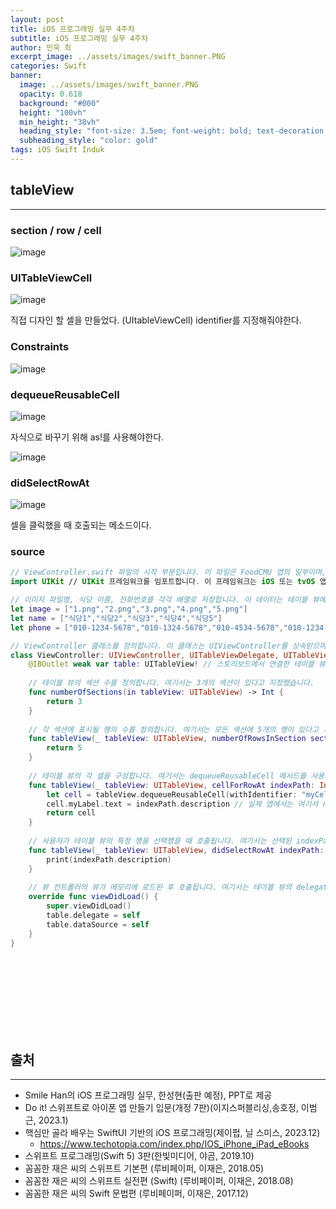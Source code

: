 ```yaml
---
layout: post
title: iOS 프로그래밍 실무 4주차 
subtitle: iOS 프로그래밍 실무 4주차 
author: 민욱 최 
excerpt_image: ../assets/images/swift_banner.PNG
categories: Swift
banner:
  image: ../assets/images/swift_banner.PNG
  opacity: 0.618
  background: "#000"
  height: "100vh"
  min_height: "38vh"
  heading_style: "font-size: 3.5em; font-weight: bold; text-decoration: underline"
  subheading_style: "color: gold"
tags: iOS Swift Induk
---
```

       
## tableView
---

### section / row / cell

![image](https://github.com/choimu4/choimu4.github.io/assets/155925706/a7ac93fb-7be2-49ae-8c4e-e83de7b85860)

### UITableViewCell

![image](https://github.com/choimu4/choimu4.github.io/assets/155925706/74535399-7f5b-4c2d-af21-4721beba7af7)

직접 디자인 할 셀을 만들었다. (UItableViewCell) identifier를 지정해줘야한다.

### Constraints

![image](https://github.com/choimu4/choimu4.github.io/assets/155925706/0f0354b5-ed42-4622-b02b-3eee61bff783)

### dequeueReusableCell

![image](https://github.com/choimu4/choimu4.github.io/assets/155925706/f743606e-4278-4b32-8de9-bbfa6a140803)

자식으로 바꾸기 위해 as!를 사용해야한다.

![image](https://github.com/choimu4/choimu4.github.io/assets/155925706/f7332dfe-34fc-4ffa-9f59-71e7991f9cda)

### didSelectRowAt

![image](https://github.com/choimu4/choimu4.github.io/assets/155925706/a52ad9f6-d8a4-488d-9fea-89b7a7e5377c)

셀을 클릭했을 때 호출되는 메소드이다.

### source

``` Swift
// ViewController.swift 파일의 시작 부분입니다. 이 파일은 FoodCMU 앱의 일부이며, Induk-cs에 의해 2024년 4월 11일에 생성되었습니다.
import UIKit // UIKit 프레임워크를 임포트합니다. 이 프레임워크는 iOS 또는 tvOS 앱의 사용자 인터페이스를 구축하고 관리하는 데 필요한 클래스와 프로토콜을 제공합니다.

// 이미지 파일명, 식당 이름, 전화번호를 각각 배열로 저장합니다. 이 데이터는 테이블 뷰에 표시될 정보입니다.
let image = ["1.png","2.png","3.png","4.png","5.png"]
let name = ["식당1","식당2","식당3","식당4","식당5"]
let phone = ["010-1234-5678","010-1324-5678","010-4534-5678","010-1234-7978","010-1234-4578"]

// ViewController 클래스를 정의합니다. 이 클래스는 UIViewController를 상속받으며, UITableViewDelegate와 UITableViewDataSource 프로토콜을 준수합니다.
class ViewController: UIViewController, UITableViewDelegate, UITableViewDataSource {
    @IBOutlet weak var table: UITableView! // 스토리보드에서 연결한 테이블 뷰 아웃렛입니다.
    
    // 테이블 뷰의 섹션 수를 정의합니다. 여기서는 3개의 섹션이 있다고 지정했습니다.
    func numberOfSections(in tableView: UITableView) -> Int {
        return 3
    }
    
    // 각 섹션에 표시될 행의 수를 정의합니다. 여기서는 모든 섹션에 5개의 행이 있다고 지정했습니다.
    func tableView(_ tableView: UITableView, numberOfRowsInSection section: Int) -> Int {
        return 5
    }
    
    // 테이블 뷰의 각 셀을 구성합니다. 여기서는 dequeueReusableCell 메서드를 사용하여 재사용 가능한 셀을 가져오고, 셀의 레이블에 indexPath의 설명을 표시합니다.
    func tableView(_ tableView: UITableView, cellForRowAt indexPath: IndexPath) -> UITableViewCell {
        let cell = tableView.dequeueReusableCell(withIdentifier: "myCell", for: indexPath) as! MyTableViewCell
        cell.myLabel.text = indexPath.description // 실제 앱에서는 여기서 name 배열의 값을 사용할 것입니다.
        return cell
    }
    
    // 사용자가 테이블 뷰의 특정 행을 선택했을 때 호출됩니다. 여기서는 선택된 indexPath의 설명을 콘솔에 출력합니다.
    func tableView(_ tableView: UITableView, didSelectRowAt indexPath: IndexPath) {
        print(indexPath.description)
    }
    
    // 뷰 컨트롤러의 뷰가 메모리에 로드된 후 호출됩니다. 여기서는 테이블 뷰의 delegate와 dataSource를 self로 설정하여, 위에서 정의한 메서드들이 작동하도록 합니다.
    override func viewDidLoad() {
        super.viewDidLoad()
        table.delegate = self
        table.dataSource = self
    }
}
```









<br>
<br>
<br>
<br>
<br>
<br>
<br>

## 출처
---
* Smile Han의 iOS 프로그래밍 실무, 한성현(출판 예정), PPT로 제공  
* Do it! 스위프트로 아이폰 앱 만들기 입문(개정 7판)(이지스퍼블리싱,송호정, 이범근, 2023.1)  
* 핵심만 골라 배우는 SwiftUI 기반의 iOS 프로그래밍(제이펍, 닐 스미스, 2023.12)  
  * https://www.techotopia.com/index.php/IOS_iPhone_iPad_eBooks  
* 스위프트 프로그래밍(Swift 5) 3판(한빛미디어, 야곰, 2019.10)  
* 꼼꼼한 재은 씨의 스위프트 기본편 (루비페이퍼, 이재은, 2018.05)  
* 꼼꼼한 재은 씨의 스위프트 실전편 (Swift) (루비페이퍼, 이재은, 2018.08)  
* 꼼꼼한 재은 씨의 Swift 문법편 (루비페이퍼, 이재은, 2017.12)  